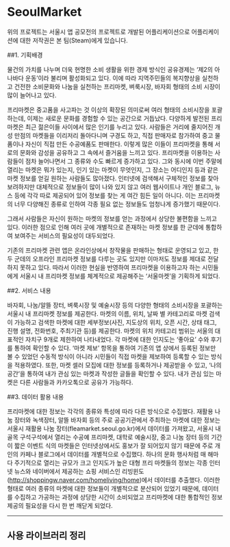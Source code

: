 # SeoulMarket
위의 프로젝트는 서울시 앱 공모전의 프로젝트로 개발된 어플리케이션으로  어플리케이션에 대한 저작권은 본 팀(Steam)에게 있습니다.

##1. 기획배경

  물건의 가치를 나누며 더욱 현명한 소비 생활을 위한 경제 방식인 공유경제는 ‘제2의 아나바다 운동’이라 불리며 활성화되고 있다. 이에 따라 지역주민들의 복지향상을 실천하고 건전한 소비문화와 나눔을 실천하는 프리마켓, 벼룩시장, 바자회 형태의 소비 시장이 많이 늘어나고 있다.

  프리마켓은 중고품을 사고파는 것 이상의 확장된 의미로써 여러 형태의 소비시장을 포괄하는데, 이제는 새로운 문화를 경험할 수 있는 공간으로 거듭났다. 다양하게 발전된 프리마켓은 최근 젊은이들 사이에서 많은 인기를 누리고 있다. 사람들은 거리에 줄지어진 개성 만점의 마켓들을 이리저리 돌아다니며 구경도 하고, 직접 판매자로 참가하여 중고 물품이나 자신이 직접 만든 수공예품도 판매한다. 이렇게 많은 이들이 프리마켓을 통해 서로의 문화와 감성을 공유하고 그 속에서 즐거움을 느끼고 있다. 프리마켓을 이용하는 사람들이 점차 늘어나면서 그 종류와 수도 빠르게 증가하고 있다. 그와 동시에 이번 주말에 열리는 마켓은 뭐가 있는지, 인기 있는 마켓이 무엇인지, 그 장소는 어디인지 등과 같은마켓 정보를 얻길 원하는 사람들도 많아졌다. 인터넷에 검색해서 구체적인 정보를 찾아보려하지만 대체적으로 정보들이 많이 나와 있지 않고 여러 웹사이트나 개인 블로그, 뉴스 등에 각각 따로 제공되어 있어 정보를 찾는 게 여간 힘든 일이 아니다. 이는 프리마켓의 너무 다양해진 종류로 인하여 각종 필요 없는 정보들도 엄청나게 증가했기 때문이다.
  
  그래서 사람들은 자신이 원하는 마켓의 정보를 얻는 과정에서 상당한 불편함을 느끼고 있다. 이러한 점으로 인해 여러 곳에 개별적으로 존재하는 마켓 정보를 한 군데에 통합하여 보여주는 서비스의 필요성이 대두되었다.

  기존의 프리마켓 관련 앱은 온라인상에서 창작물을 판매하는 형태로 운영되고 있고, 한두 군데의 오프라인 프리마켓 정보를 다루는 곳도 있지만 이마저도 정보를 제대로 전달하지 못하고 있다. 따라서 이러한 현실을 반영하여 프리마켓을 이용하고자 하는 시민들에게 서울시 내 프리마켓 정보를 체계적으로 제공해주는 ‘서울마켓’을 기획하게 되었다.

##2. 서비스 내용

  바자회, 나눔/알뜰 장터, 벼룩시장 및 예술시장 등의 다양한 형태의 소비시장을 포괄하는 서울시 내 프리마켓 정보를 제공한다. 마켓의 이름, 위치, 날짜 별 카테고리로 마켓 검색이 가능하고 검색한 마켓에 대한 세부정보(사진, 지도상의 위치, 오픈 시간, 상태 태그, 진행 설명, 전화번호, 주최기관 등)를 제공한다. 마켓의 위치 카테고리 범위는 서울의 대표적인 자치구 9개로 제한하여 나타내었다. 각 마켓에 대한 인지도는 ‘좋아요’ 수와 후기를 통하여 확인할 수 있다. ‘마켓 제보’ 항목을 통하여 기존의 앱 상에서 등록된 정보만 볼 수 있었던 수동적 방식이 아니라 시민들이 직접 마켓을 제보하여 등록할 수 있는 방식을 적용하였다. 또한, 마켓 셀러 모집에 대한 정보를 등록하거나 제공받을 수 있고, ‘나의 공간’을 통하여 내가 관심 있는 마켓과 작성한 글들을 확인할 수 있다. 내가 관심 있는 마켓은 다른 사람들과 카카오톡으로 공유가 가능하다.
  
##3. 데이터 활용 내용

  프리마켓에 대한 정보는 각각의 종류와 특성에 따라 다른 방식으로 수집했다. 재활용 나눔 장터와 녹색장터, 알뜰 바자회 등의 주로 공공기관에서 주최하는 마켓에 대한 정보는 서울시 재활용 나눔 장터(fleamarket.seoul.go.kr)에서 데이터를 가져왔고, 서울시 내 골목 구석구석에서 열리는 수공예 프리마켓, 대학로 예술시장, 중고 나눔 장터 등의 기간이 짧은 이벤트 식의 마켓들은 인터넷상에서도 홍보가 잘 되어있지 않기 때문에 주로 개인의 카페나 블로그에서 데이터를 개별적으로 수집했다. 하나의 문화 행사처럼 매 해마다 주기적으로 열리는 규모가 크고 인지도가 높은 대형 프리 마켓들의 정보는 각종 인터넷 뉴스와 네이버에서 제공하는 쇼핑 서비스인 리빙윈도(http://shoppingw.naver.com/homeliving/home)에서 데이터를 추출했다. 이러한 형태로 여러 종류의 마켓에 대한 정보들이 개별적으로 분산되어 있었기 때문에, 데이터를 수집하고 가공하는 과정에 상당한 시간이 소비되었고 프리마켓에 대한 통합적인 정보 제공의 필요성을 다시 한 번 깨닫게 되었다.


---------
 ## 사용 라이브러리 정리
